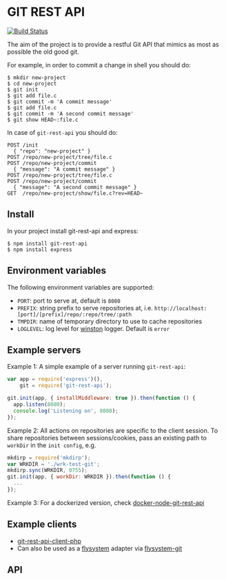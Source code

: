 # GIT REST API

[![Build Status](https://travis-ci.org/korya/node-git-rest-api.png?branch=master)](https://travis-ci.org/korya/node-git-rest-api)

The aim of the project is to provide a restful Git API that
mimics as most as possible the old good git.

For example, in order to commit a change in shell you should do:
```shell
$ mkdir new-project
$ cd new-project
$ git init
$ git add file.c
$ git commit -m 'A commit message'
$ git add file.c
$ git commit -m 'A second commit message'
$ git show HEAD~:file.c
```

In case of `git-rest-api` you should do:
```shell
POST /init
  { "repo": "new-project" }
POST /repo/new-project/tree/file.c
POST /repo/new-project/commit
  { "message": "A commit message" }
POST /repo/new-project/tree/file.c
POST /repo/new-project/commit
  { "message": "A second commit message" }
GET  /repo/new-project/show/file.c?rev=HEAD~
```

## Install

In your project install git-rest-api and express:
```shell
$ npm install git-rest-api
$ npm install express
```
## Environment variables
The following environment variables are supported:

* `PORT`: port to serve at, default is `8080`
* `PREFIX`: string prefix to serve repositories at, i.e. `http://localhost:[port]/[prefix]/repo/:repo/tree/:path`
* `TMPDIR`: name of temporary directory to use to cache repositories
* `LOGLEVEL`: log level for [winston](https://www.npmjs.com/package/winston#logging-levels) logger. Default is `error`

## Example servers

Example 1: A simple example of a server running `git-rest-api`:
```javascript
var app = require('express')(),
    git = require('git-rest-api');

git.init(app, { installMiddleware: true }).then(function () {
  app.listen(8080);
  console.log('Listening on', 8080);
});
```

Example 2: All actions on repositories are specific to the client session.
To share repositories between sessions/cookies, pass an existing path to `workDir` in the `init config`, e.g.
```javascript
mkdirp = require('mkdirp');
var WRKDIR = './wrk-test-git';
mkdirp.sync(WRKDIR, 0755);
git.init(app, { workDir: WRKDIR }).then(function () {
  ...
});
```

Example 3: For a dockerized version, check [docker-node-git-rest-api](https://github.com/shadiakiki1986/docker-node-git-rest-api)

## Example clients

* [git-rest-api-client-php](https://github.com/shadiakiki1986/git-rest-api-client-php)
 * Can also be used as a [flysystem](https://github.com/thephpleague/flysystem/) adapter via [flysystem-git](https://github.com/shadiakiki1986/flysystem-git)
 
## API
